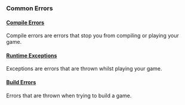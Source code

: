 ### Common Errors
#### [Compile Errors](Common%20Errors/Compile%20Errors.md)  
Compile errors are errors that stop you from compiling or playing your game.  
#### [Runtime Exceptions](Common%20Errors/Runtime%20Exceptions.md)  
Exceptions are errors that are thrown whilst playing your game.
#### [Build Errors](../Building/Common%20Build%20Errors.md)  
Errors that are thrown when trying to build a game.